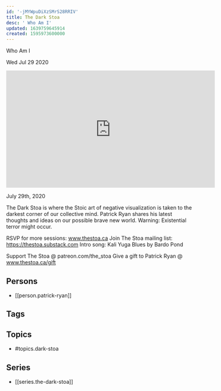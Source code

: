 ```yaml
---
id: '-jMYWpuDiXzSMrS28RRIV'
title: The Dark Stoa
desc: ' Who Am I'
updated: 1639759645914
created: 1595973600000
---
```



 Who Am I

Wed Jul 29 2020

<iframe width="560" height="315" src="https://www.youtube.com/embed/HwUQNnXCWxI" title="The Dark Stoa: Who Am I w/ Patrick Ryan" frameborder="0" allow="accelerometer; autoplay; clipboard-write; encrypted-media; gyroscope; picture-in-picture" allowfullscreen ></iframe>

July 29th, 2020

The Dark Stoa is where the Stoic art of negative visualization is taken to the darkest corner of our collective mind. Patrick Ryan shares his latest thoughts and ideas on our possible brave new world. Warning: Existential terror might occur.

RSVP for more sessions: www.thestoa.ca
Join The Stoa mailing list: https://thestoa.substack.com
Intro song: Kali Yuga Blues by Bardo Pond

Support The Stoa @ patreon.com/the_stoa
Give a gift to Patrick Ryan @ www.thestoa.ca/gift

## Persons

- [[person.patrick-ryan]]

## Tags



## Topics

- #topics.dark-stoa

## Series

- [[series.the-dark-stoa]]

